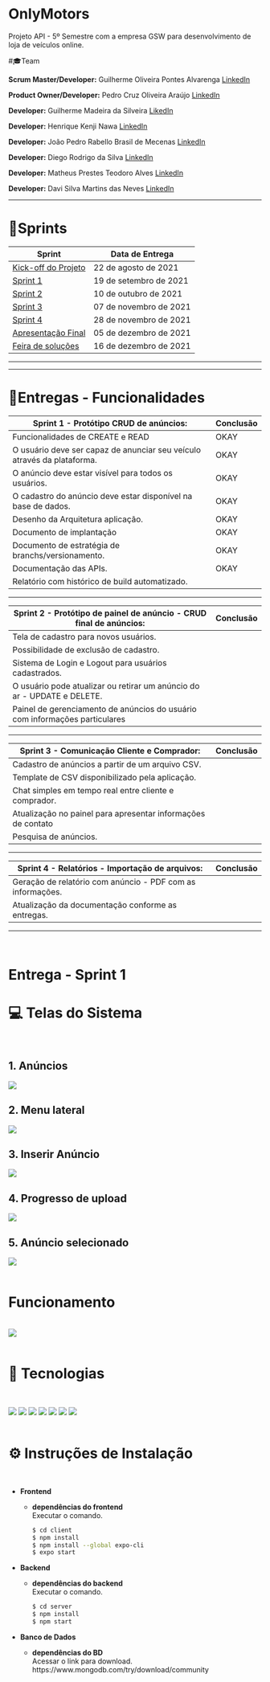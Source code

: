 # OnlyMotors
Projeto API - 5º Semestre com a empresa GSW para desenvolvimento de loja de veículos online.

#🎓Team  

**Scrum Master/Developer:** Guilherme Oliveira Pontes Alvarenga [LinkedIn](https://www.linkedin.com/in/guilherme-oliveira-14a9b8175/)

**Product Owner/Developer:** Pedro Cruz Oliveira Araújo [LinkedIn](https://www.linkedin.com/in/pedro-cruz77/)

**Developer:** Guilherme Madeira da Silveira [LikedIn](https://www.linkedin.com/in/guilherme-madeira-b317ab17b/)

**Developer:** Henrique Kenji Nawa  [LinkedIn](https://br.linkedin.com/in/henriquenawa)

**Developer:** João Pedro Rabello Brasil de Mecenas [LinkedIn](https://www.linkedin.com/in/joao-pedro-m-943a74b6)

**Developer:** Diego Rodrigo da Silva [LinkedIn](https://www.linkedin.com/in/diego-s-7a97a4186/)

**Developer:** Matheus Prestes Teodoro Alves [LinkedIn](https://www.linkedin.com/in/mateus-prestes-11569118a/)

**Developer:** Davi Silva Martins das Neves [LinkedIn](https://www.linkedin.com/in/davi-neves-a50573201/)


<hr>

# 📃Sprints
| Sprint                                                              | Data de Entrega |
| ------------------------------------------------------------------- | --------------- |
| [Kick-off do Projeto]() | 22 de agosto de 2021     |
| [Sprint 1]() | 19 de setembro de 2021     |
| [Sprint 2]() | 10 de outubro de 2021     |
| [Sprint 3]() | 07 de novembro de 2021     |
| [Sprint 4]() | 28 de novembro de 2021 |
| [Apresentação Final]() | 05 de dezembro de 2021 |
| [Feira de soluções]() | 16 de dezembro de 2021 |


<hr>

<hr>

# 📆Entregas - Funcionalidades

 
| Sprint 1 - Protótipo CRUD de anúncios:                  | Conclusão|
| ------------------------------------------------------------------- | --------------- |
| Funcionalidades de CREATE e READ | OKAY |
| O usuário deve ser capaz de anunciar seu veículo através da plataforma. | OKAY |
| O anúncio deve estar visível para todos os usuários. | OKAY |
| O cadastro do anúncio deve estar disponível na base de dados. | OKAY |
| Desenho da Arquitetura aplicação. | OKAY |
| Documento de implantação | OKAY |
| Documento de estratégia de branchs/versionamento.   | OKAY |
| Documentação das APIs. | OKAY |
| Relatório com histórico de build automatizado.  |  |


<hr>

| Sprint 2 - Protótipo de painel de anúncio - CRUD final de anúncios: | Conclusão |
| ------------------------------------------------------------------- | --------------- |
| Tela de cadastro para novos usuários. |  |
| Possibilidade de exclusão de cadastro. |  |
| Sistema de Login e Logout para usuários cadastrados.    |  |
| O usuário pode atualizar ou retirar um anúncio do ar - UPDATE e DELETE.    |  |
| Painel de gerenciamento de anúncios do usuário com informações particulares    |  |


<hr>

| Sprint 3 - Comunicação Cliente e Comprador:                                 | Conclusão |
| ------------------------------------------------------------------- | --------------- |
| Cadastro de anúncios a partir de um arquivo CSV. |  |
| Template de CSV disponibilizado pela aplicação. |  |
| Chat simples em tempo real entre cliente e comprador. |  |
| Atualização no painel para apresentar informações de contato |  |
| Pesquisa de anúncios. |  |


<hr>


 | Sprint 4 - Relatórios - Importação de arquivos:                                       | Conclusão |
| ------------------------------------------------------------------- | --------------- |
| Geração de relatório com anúncio - PDF com as informações. |  |
| Atualização da documentação conforme as entregas. |  |


<hr>
</br>

# Entrega - Sprint 1

# 💻 Telas do Sistema
</br>

## 1. Anúncios
<img src="https://i.imgur.com/p6Ba9ac.jpg">

## 2. Menu lateral
<img src="https://i.imgur.com/IgmAPCT.jpg">

## 3. Inserir Anúncio
<img src="https://i.imgur.com/KKAkcNt.jpg">

## 4. Progresso de upload
<img src="https://i.imgur.com/mkpMr09.jpg">

## 5. Anúncio selecionado
<img src="https://i.imgur.com/s1iLHZn.jpg">
</br>
</br>

# Funcionamento
</br>
<img src="https://i.imgur.com/goi9H63.gif">
</br>
</br>

# 🧰 Tecnologias
</br>

<img src="https://img.shields.io/badge/CSS3-1572B6?style=for-the-badge&logo=css3&logoColor=white"> <img src="https://img.shields.io/badge/JavaScript-F7DF1E?style=for-the-badge&logo=javascript&logoColor=black"> 
<img src="https://img.shields.io/badge/React-20232A?style=for-the-badge&logo=react&logoColor=61DAFB">
<img src="https://img.shields.io/badge/Expo%20Go-black?style=for-the-badge&logo=expo&logoColor=white"> 
<img src="https://img.shields.io/badge/MongoDB-8bbf3d?style=for-the-badge&logo=MongoDB&logoColor=white  ">
<img src="https://img.shields.io/badge/Node.js-8bbf3d?style=for-the-badge&logo=node.js&logoColor=white">
<img src="https://img.shields.io/badge/swagger-8bbf3d?style=for-the-badge&logo=swagger&logoColor=white"> 
</br>
</br>

# ⚙️ Instruções de Instalação
</br>

<ul>
  <li><b>Frontend</b></li>
    <ul>
    <li><b>dependências do frontend</b></li> 
     Executar o comando.<br/>
     
  ```bash
  $ cd client
  $ npm install
  $ npm install --global expo-cli
  $ expo start
  ```
  </ul>
</ul>

<ul>
  <li><b>Backend</b></li>
    <ul>
    <li><b>dependências do backend</b></li> 
     Executar o comando.<br/>
     
  ```bash
  $ cd server
  $ npm install
  $ npm start
  ```
</ul

<ul>
  <li><b>Banco de Dados</b></li>
    <ul>
    <li><b>dependências do BD</b></li> 
     Acessar o link para download.<br/>
     <a>https://www.mongodb.com/try/download/community</a>
</ul>
